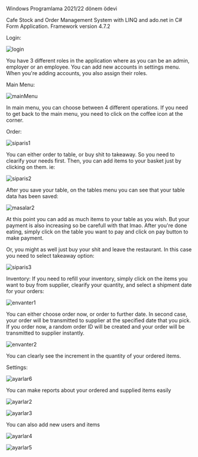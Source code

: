 Windows Programlama 2021/22 dönem ödevi

Cafe Stock and Order Management System with LINQ and ado.net in C# Form Application.
Framework version 4.7.2

Login:

![login](https://user-images.githubusercontent.com/71318378/148652317-e1b2ba67-be9b-484e-92bc-ad7683ceaebb.png)

You have 3 different roles in the application where as you can be an admin, employer or an employee.
You can add new accounts in settings menu. When you're adding accounts, you also assign their roles.

Main Menu:

![mainMenu](https://user-images.githubusercontent.com/71318378/148652342-a3af4e08-0b34-46c7-849b-2c7c88c5b912.png)

In main menu, you can choose between 4 different operations.
If you need to get back to the main menu, you need to click on the coffee icon at the corner.

Order:

![siparis1](https://user-images.githubusercontent.com/71318378/148652386-1ffb2b34-a895-4135-9a5a-d57f422aa9d2.png)

You can either order to table, or buy shit to takeaway. So you need to clearify your needs first.
Then, you can add items to your basket just by clicking on them. ie:

![siparis2](https://user-images.githubusercontent.com/71318378/148652411-856ae85a-2e1b-4fa5-beb8-25d7ea4e3042.png)

After you save your table, on the tables menu you can see that your table data has been saved:

![masalar2](https://user-images.githubusercontent.com/71318378/148652444-5fd6d897-6617-42d5-a749-5bdbd52c2235.png)

At this point you can add as much items to your table as you wish. But your payment is also increasing so be carefull with that lmao.
After you're done eating, simply click on the table you want to pay and click on pay button to make payment.

Or, you might as well just buy your shit and leave the restaurant. 
In this case you need to select takeaway option:

![siparis3](https://user-images.githubusercontent.com/71318378/148652542-a31dfc0c-c5ec-4d30-bc34-91ffe60bd77b.png)

Inventory:
If you need to refill your inventory, simply click on the items you want to buy from supplier, clearify your quantity,
and select a shipment date for your orders:

![envanter1](https://user-images.githubusercontent.com/71318378/148652609-53c51c55-c1cc-4771-9d19-47fdebea3ab2.png)

You can either choose order now, or order to further date. In second case, your order will be transmitted to supplier  at the 
specified date that you pick. If you order now, a random order ID will be created and your order will be transmitted to supplier instantly.

![envanter2](https://user-images.githubusercontent.com/71318378/148652685-b39417fd-5dab-4bef-b2a7-cb9a0e6f514c.png)

You can clearly see the increment in the quantity of your ordered items.

Settings:

![ayarlar6](https://user-images.githubusercontent.com/71318378/149620999-ca8d71eb-c7cd-4d1a-89e7-4f8f1ead8ed6.png)

You can make reports about your ordered and supplied items easily


![ayarlar2](https://user-images.githubusercontent.com/71318378/149621014-2f646471-d324-452e-b505-f9e0eaec01e9.png)


![ayarlar3](https://user-images.githubusercontent.com/71318378/149621018-648247aa-d46b-4f6e-8c8d-7eddae7eb1f9.png)

You can also add new users and items


![ayarlar4](https://user-images.githubusercontent.com/71318378/149621031-1e6a46a5-775e-45ec-b60a-1a680aa3fcce.png)


![ayarlar5](https://user-images.githubusercontent.com/71318378/149621033-4137483d-a130-4dce-8727-bfe11437047a.png)
